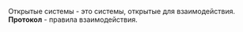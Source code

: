 Открытые системы - это системы, открытые для взаимодействия. 
**Протокол** - правила взаимодействия.
